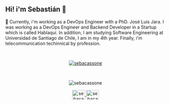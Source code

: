 ## Hi! i'm Sebastián 👋
🔭 Currently, i'm working as a DevOps Engineer with a PhD. José Luis Jara. I was working as a DevOps Engineer and Backend Developer in a Startup which is called Hablaquí.
In addition, I am studying Software Engineering at Universidad de Santiago de Chile, I am in my 4th year. Finally, i'm telecommunication techinnical by profession.

<br>
<p align="center">
  <a href="https://github.com/ryo-ma/github-profile-trophy">
    <img src="https://github-profile-trophy.vercel.app/?username=sebacassone&theme=monokai&rank=S,AAA,AA,A,B,C&column=4&margin-w=10&no-bg=true&no-frame=true" alt="sebacassone"/>
  </a>
</p>

<br>
<p align="center">
  <img src="https://github-readme-stats-eight-phi-42.vercel.app/api?username=sebacassone&show_icons=true&theme=monokai&locale=es&include_all_commits=true" alt="sebacassone" />
</p>
  
<p align="center">
  <a href="https://linkedin.com/in/sebacassone" target="blank">
    <img align="center" src="https://raw.githubusercontent.com/rahuldkjain/github-profile-readme-generator/master/src/images/icons/Social/linked-in-alt.svg" alt="sebacassone" height="30" width="40" />
  </a>
  <a href="https://github.com/sebacassone" target="blank">
    <img align="center" src="https://raw.githubusercontent.com/rahuldkjain/github-profile-readme-generator/master/src/images/icons/Social/github.svg" alt="sebacassone" height="30" width="40" />
  </a>
</p>
